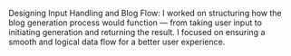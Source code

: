 Designing Input Handling and Blog Flow: I worked on structuring how the blog generation process would function — from taking user input to initiating generation and returning the result. I focused on ensuring a smooth and logical data flow for a better user experience.